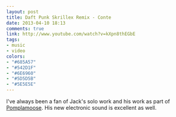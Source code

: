 ```yaml
---
layout: post
title: Daft Punk Skrillex Remix - Conte
date: 2013-04-10 18:13
comments: true
link: http://www.youtube.com/watch?v=kXpn8thEGbE
tags:
- music
- video
colors:
- "#685A57"
- "#542D1F"
- "#6E6960"
- "#5D5D5B"
- "#5E5E5E"
---
```


I've always been a fan of Jack's solo work and his work as part of [Pomplamoose](http://www.youtube.com/user/PomplamooseMusic). His new electronic sound is excellent as well.
